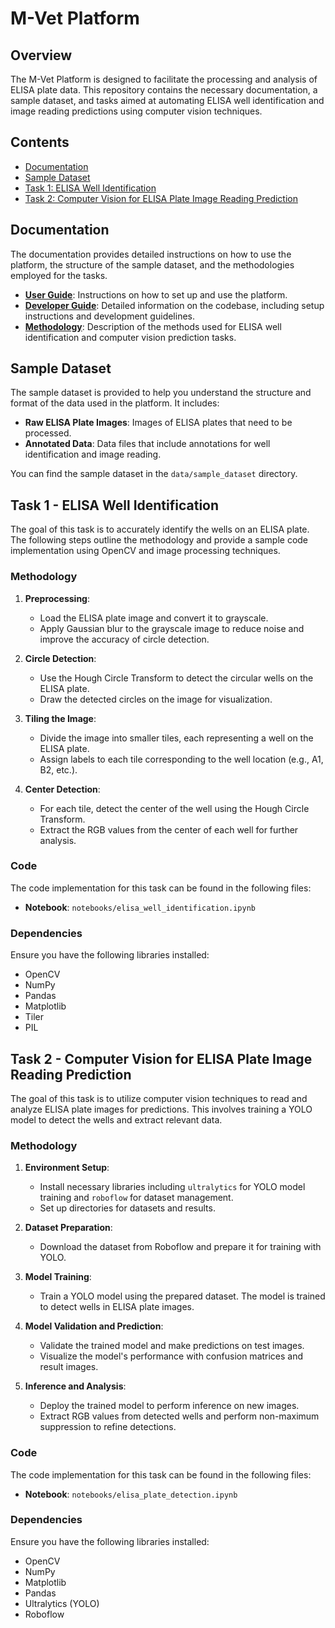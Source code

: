 # M-Vet Platform

## Overview

The M-Vet Platform is designed to facilitate the processing and analysis of ELISA plate data. This repository contains the necessary documentation, a sample dataset, and tasks aimed at automating ELISA well identification and image reading predictions using computer vision techniques.

## Contents

- [Documentation](#documentation)
- [Sample Dataset](#sample-dataset)
- [Task 1: ELISA Well Identification](#task-1---elisa-well-identification)
- [Task 2: Computer Vision for ELISA Plate Image Reading Prediction](#task-2---computer-vision-for-elisa-plate-image-reading-prediction)

## Documentation

The documentation provides detailed instructions on how to use the platform, the structure of the sample dataset, and the methodologies employed for the tasks.

- **[User Guide](docs/User_Guide.md)**: Instructions on how to set up and use the platform.
- **[Developer Guide](docs/Developer_Guide.md)**: Detailed information on the codebase, including setup instructions and development guidelines.
- **[Methodology](docs/Methodology.md)**: Description of the methods used for ELISA well identification and computer vision prediction tasks.

## Sample Dataset

The sample dataset is provided to help you understand the structure and format of the data used in the platform. It includes:

- **Raw ELISA Plate Images**: Images of ELISA plates that need to be processed.
- **Annotated Data**: Data files that include annotations for well identification and image reading.

You can find the sample dataset in the `data/sample_dataset` directory.

## Task 1 - ELISA Well Identification

The goal of this task is to accurately identify the wells on an ELISA plate. The following steps outline the methodology and provide a sample code implementation using OpenCV and image processing techniques.

### Methodology

1. **Preprocessing**:

   - Load the ELISA plate image and convert it to grayscale.
   - Apply Gaussian blur to the grayscale image to reduce noise and improve the accuracy of circle detection.

2. **Circle Detection**:

   - Use the Hough Circle Transform to detect the circular wells on the ELISA plate.
   - Draw the detected circles on the image for visualization.

3. **Tiling the Image**:

   - Divide the image into smaller tiles, each representing a well on the ELISA plate.
   - Assign labels to each tile corresponding to the well location (e.g., A1, B2, etc.).

4. **Center Detection**:
   - For each tile, detect the center of the well using the Hough Circle Transform.
   - Extract the RGB values from the center of each well for further analysis.

### Code

The code implementation for this task can be found in the following files:

- **Notebook**: `notebooks/elisa_well_identification.ipynb`

### Dependencies

Ensure you have the following libraries installed:

- OpenCV
- NumPy
- Pandas
- Matplotlib
- Tiler
- PIL

## Task 2 - Computer Vision for ELISA Plate Image Reading Prediction

The goal of this task is to utilize computer vision techniques to read and analyze ELISA plate images for predictions. This involves training a YOLO model to detect the wells and extract relevant data.

### Methodology

1. **Environment Setup**:

   - Install necessary libraries including `ultralytics` for YOLO model training and `roboflow` for dataset management.
   - Set up directories for datasets and results.

2. **Dataset Preparation**:

   - Download the dataset from Roboflow and prepare it for training with YOLO.

3. **Model Training**:

   - Train a YOLO model using the prepared dataset. The model is trained to detect wells in ELISA plate images.

4. **Model Validation and Prediction**:

   - Validate the trained model and make predictions on test images.
   - Visualize the model's performance with confusion matrices and result images.

5. **Inference and Analysis**:
   - Deploy the trained model to perform inference on new images.
   - Extract RGB values from detected wells and perform non-maximum suppression to refine detections.

### Code

The code implementation for this task can be found in the following files:

- **Notebook**: `notebooks/elisa_plate_detection.ipynb`

### Dependencies

Ensure you have the following libraries installed:

- OpenCV
- NumPy
- Matplotlib
- Pandas
- Ultralytics (YOLO)
- Roboflow
